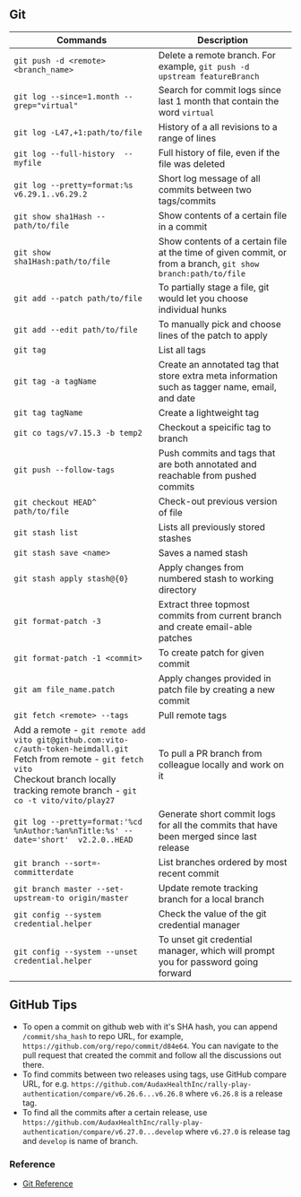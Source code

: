 ## Git

| Commands | Description |
| --- | --- |
| `git push -d <remote> <branch_name>` | Delete a remote branch. For example, `git push -d upstream featureBranch` |
| `git log --since=1.month --grep="virtual"` | Search for commit logs since last 1 month that contain the word `virtual` |
| `git log -L47,+1:path/to/file` | History of a all revisions to a range of lines |
| `git log --full-history  -- myfile` | Full history of file, even if the file was deleted |
| `git log --pretty=format:%s v6.29.1..v6.29.2` | Short log message of all commits between two tags/commits |
| `git show sha1Hash -- path/to/file` | Show contents of a certain file in a commit |
| `git show sha1Hash:path/to/file` | Show contents of a certain file at the time of given commit, or from a branch, `git show branch:path/to/file` |
| `git add --patch path/to/file` | To partially stage a file, git would let you choose individual hunks |
| `git add --edit path/to/file` | To manually pick and choose lines of the patch to apply |
| `git tag` | List all tags |
| `git tag -a tagName` | Create an annotated tag that store extra meta information such as tagger name, email, and date |
| `git tag tagName` | Create a lightweight tag |
| `git co tags/v7.15.3 -b temp2` | Checkout a speicific tag to branch |
| `git push --follow-tags` | Push commits and tags that are both annotated and reachable from pushed commits |
| `git checkout HEAD^ path/to/file` | Check-out previous version of file |
| `git stash list` | Lists all previously stored stashes |
| `git stash save <name>` | Saves a named stash |
| `git stash apply stash@{0}` | Apply changes from numbered stash to working directory |
| `git format-patch -3` | Extract three topmost commits from current branch and create email-able patches |
| `git format-patch -1 <commit>` | To create patch for given commit |
| `git am file_name.patch` | Apply changes provided in patch file by creating a new commit |
| `git fetch <remote> --tags` | Pull remote tags |
| Add a remote - `git remote add vito git@github.com:vito-c/auth-token-heimdall.git` <br/> Fetch from remote - `git fetch vito` <br/> Checkout branch locally tracking remote branch - `git co -t vito/vito/play27` | To pull a PR branch from colleague locally and work on it |
| `git log --pretty=format:'%cd %nAuthor:%an%nTitle:%s' --date='short'  v2.2.0..HEAD` | Generate short commit logs for all the commits that have been merged since last release |
| `git branch --sort=-committerdate` | List branches ordered by most recent commit |
| `git branch master --set-upstream-to origin/master` | Update remote tracking branch for a local branch |
| `git config --system credential.helper` | Check the value of the git credential manager |
| `git config --system --unset credential.helper` | To unset git credential manager, which will prompt you for password going forward |

## GitHub Tips
* To open a commit on github web with it's SHA hash, you can append `/commit/sha_hash` to repo URL, for example, `https://github.com/org/repo/commit/d84e64`. You can navigate to the pull request that created the commit and follow all the discussions out there.
* To find commits between two releases using tags, use GitHub compare URL, for e.g. `https://github.com/AudaxHealthInc/rally-play-authentication/compare/v6.26.6...v6.26.8` where `v6.26.8` is a release tag.
* To find all the commits after a certain release, use `https://github.com/AudaxHealthInc/rally-play-authentication/compare/v6.27.0...develop` where `v6.27.0` is release tag and `develop` is name of branch.

### Reference
* [Git Reference](https://git-scm.com/docs)
